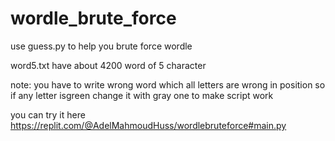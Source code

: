 # wordle_brute_force

use guess.py to help you brute force wordle 

word5.txt have about 4200 word of 5 character

note: you have to write wrong word which all letters are wrong in position 
so if any letter isgreen change it with gray one to make script work


you can try it here
https://replit.com/@AdelMahmoudHuss/wordlebruteforce#main.py
